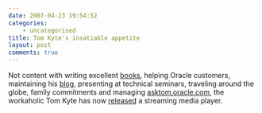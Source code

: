 ```yaml
---
date: 2007-04-23 19:54:52
categories:
    - uncategorised
title: Tom Kyte's insatiable appetite
layout: post
comments: true
---
```

Not content with writing excellent
[books](http://www.amazon.co.uk/Expert-Oracle-Database-Architecture-Programming/dp/1590595300/ref=pd_bbs_sr_1/202-2514637-8721431?ie=UTF8&s=books&qid=1177335558&sr=8-1),
helping Oracle customers, maintaining his
[blog](http://tkyte.blogspot.com/), presenting at technical seminars,
traveling around the globe, family commitments and managing
[asktom.oracle.com](http://asktom.oracle.com), the workaholic Tom Kyte
has now
[released](http://www.techcrunch.com/2007/04/23/kyte-launches-more-rich-media-streaming-presence/)
a streaming media player.
